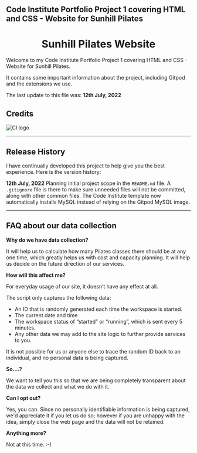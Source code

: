 ## Code Institute Portfolio Project 1 covering HTML and CSS - Website for Sunhill Pilates

<h1 align="center">Sunhill Pilates Website</h1>

Welcome to my Code Institute Portfolio Project 1 covering HTML and CSS - Website for Sunhill Pilates.

It contains some important information about the project, including Gitpod and the extensions we use. 

The last update to this file was: **12th July, 2022** 

## Credits
![CI logo](https://codeinstitute.s3.amazonaws.com/fullstack/ci_logo_small.png)

------

## Release History

I have continually developed this project to help give you the best experience. 
Here is the version history:

**12th July, 2022** Planning initial project scope in the `README.md` file. A `.gitignore` file is there to make sure unneeded files will not be committed, along with other common files. The Code Institute template now automatically installs MySQL instead of relying on the Gitpod MySQL image. 

------

## FAQ about our data collection

**Why do we have data collection?**

It will help us to calculate how many Pilates classes there should be at any one time, which greatly helps us with cost and capacity planning. 
It will help us decide on the future direction of our services.

**How will this affect me?**

For everyday usage of our site, it doesn’t have any effect at all. 

The script only captures the following data:

- An ID that is randomly generated each time the workspace is started.
- The current date and time
- The workspace status of “started” or “running”, which is sent every 5 minutes.
- Any other data we may add to the site logic to further provide services to you.

It is not possible for us or anyone else to trace the random ID back to an individual, and no personal data is being captured. 

**So….?**

We want to tell you this so that we are being completely transparent about the data we collect and what we do with it.

**Can I opt out?**

Yes, you can. Since no personally identifiable information is being captured, we'd appreciate it if you let us do so; however if you are unhappy with the idea, simply close the web page and the data will not be retained.

**Anything more?**

Not at this time. :-)
